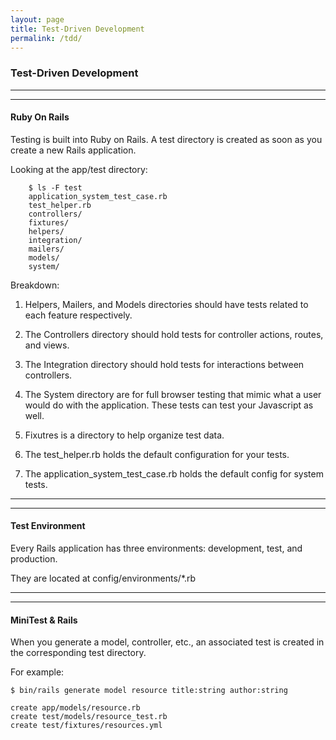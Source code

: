 ```yaml
---
layout: page
title: Test-Driven Development
permalink: /tdd/
---
```



### Test-Driven Development

---
---

#### Ruby On Rails

Testing is built into Ruby on Rails. A test directory is created as soon as you create a new Rails application.


Looking at the app/test directory:

        $ ls -F test
        application_system_test_case.rb
        test_helper.rb
        controllers/
        fixtures/
        helpers/
        integration/
        mailers/
        models/
        system/

Breakdown:

1. Helpers, Mailers, and Models directories should have tests related to each feature respectively.

2. The Controllers directory should hold tests for controller actions, routes, and views.

3. The Integration directory should hold tests for interactions between controllers.

3. The System directory are for full browser testing that mimic what a user would do with the application. These tests can test your Javascript as well.

4. Fixutres is a directory to help organize test data.

5. The test_helper.rb holds the default configuration for your tests.

6. The application_system_test_case.rb holds the default config for system tests.

---
---

#### Test Environment

Every Rails application has three environments: development, test, and production.

They are located at config/environments/*.rb

---
---

#### MiniTest & Rails

When you generate a model, controller, etc., an associated test is created in the corresponding test directory.

For example:

    $ bin/rails generate model resource title:string author:string

    create app/models/resource.rb
    create test/models/resource_test.rb
    create test/fixtures/resources.yml



